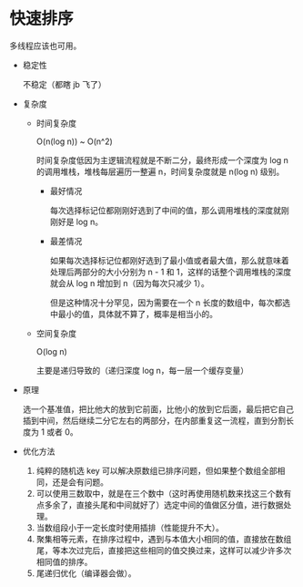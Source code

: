 快速排序
===

多线程应该也可用。

+ 稳定性

    不稳定（都瞎 jb 飞了）

+ 复杂度

    - 时间复杂度

        O(n(log n)) ~ O(n^2)

        时间复杂度低因为主逻辑流程就是不断二分，最终形成一个深度为 log n 的调用堆栈，堆栈每层遍历一整遍 n，时间复杂度就是 n(log n) 级别。

        * 最好情况

            每次选择标记位都刚刚好选到了中间的值，那么调用堆栈的深度就刚刚好是 log n。

        * 最差情况

            如果每次选择标记位都刚好选到了最小值或者最大值，那么就意味着处理后两部分的大小分别为 n - 1 和 1，这样的话整个调用堆栈的深度就会从 log n 增加到 n（因为每次只减少 1）。

            但是这种情况十分罕见，因为需要在一个 n 长度的数组中，每次都选中最小的值，具体就不算了，概率是相当小的。

    - 空间复杂度

        O(log n)

        主要是递归导致的（递归深度 log n，每一层一个缓存变量）

+ 原理

    选一个基准值，把比他大的放到它前面，比他小的放到它后面，最后把它自己插到中间，然后继续二分它左右的两部分，在内部重复这一流程，直到分割长度为 1 或者 0。

+ 优化方法

    1. 纯粹的随机选 key 可以解决原数组已排序问题，但如果整个数组全部相同，还是会有问题。
    1. 可以使用三数取中，就是在三个数中（这时再使用随机数来找这三个数有点多余了，直接头尾和中间就好了）选定中间的值做区分值，进行数据处理。
    1. 当数组段小于一定长度时使用插排（性能提升不大）。
    1. 聚集相等元素，在排序过程中，遇到与本值大小相同的值，直接放在数组尾，等本次过完后，直接把这些相同的值交换过来，这样可以减少许多次相同值的排序。
    1. 尾递归优化（编译器会做）。

